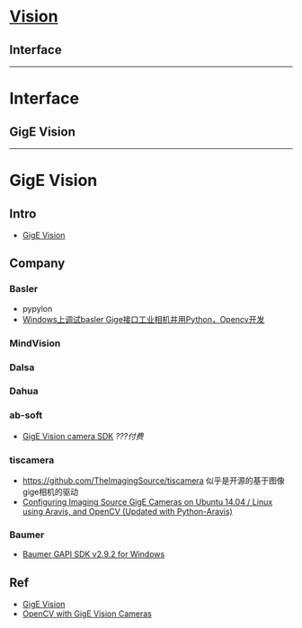 # [Vision](https://github.com/liuwake/Vision)
## Interface
----
# Interface

## GigE Vision
----
# GigE Vision

## Intro
- [GigE Vision](https://en.wikipedia.org/wiki/GigE_Vision)
## Company

### Basler
- pypylon
- [Windows上调试basler Gige接口工业相机并用Python，Opencv开发](https://blog.csdn.net/qq_28821995/article/details/84673206)
### MindVision
### Dalsa
### Dahua
### ab-soft
- [GigE Vision camera SDK](http://ab-soft.com/activegige.php) *???付费*
### tiscamera
- https://github.com/TheImagingSource/tiscamera 似乎是开源的基于图像gige相机的驱动
- [Configuring Imaging Source GigE Cameras on Ubuntu 14.04 / Linux using Aravis, and OpenCV (Updated with Python-Aravis)](https://kushalvyas.github.io/gige_ubuntu.html)
### Baumer
- [Baumer GAPI SDK v2.9.2 for Windows](https://www.baumer.com/ch/en/products/baumer-gapi-sdk-v2-9-2-windows/a/Baumer-GAPI-SDK_Windows)
### 
## Ref
- [GigE Vision](https://www.cnblogs.com/BKYZFSN/p/11725069.html)
- [OpenCV with GigE Vision Cameras](https://stackoverflow.com/questions/3345467/opencv-with-gige-vision-cameras)